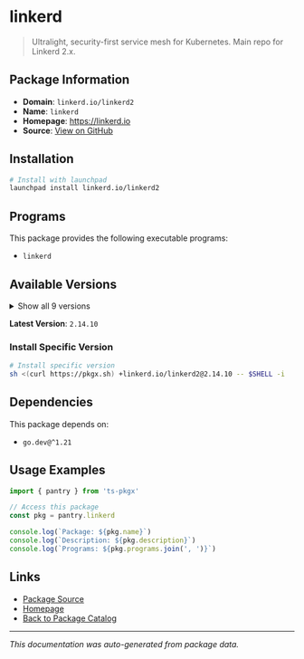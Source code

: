 # linkerd

> Ultralight, security-first service mesh for Kubernetes. Main repo for Linkerd 2.x.

## Package Information

- **Domain**: `linkerd.io/linkerd2`
- **Name**: `linkerd`
- **Homepage**: https://linkerd.io
- **Source**: [View on GitHub](https://github.com/pkgxdev/pantry/tree/main/projects/linkerd.io/linkerd2/package.yml)

## Installation

```bash
# Install with launchpad
launchpad install linkerd.io/linkerd2
```

## Programs

This package provides the following executable programs:

- `linkerd`

## Available Versions

<details>
<summary>Show all 9 versions</summary>

- `2.14.10`, `2.14.9`, `2.14.8`, `2.14.7`, `2.14.6`
- `2.14.5`, `2.14.4`, `2.14.3`, `2.14.2`

</details>

**Latest Version**: `2.14.10`

### Install Specific Version

```bash
# Install specific version
sh <(curl https://pkgx.sh) +linkerd.io/linkerd2@2.14.10 -- $SHELL -i
```

## Dependencies

This package depends on:

- `go.dev@^1.21`

## Usage Examples

```typescript
import { pantry } from 'ts-pkgx'

// Access this package
const pkg = pantry.linkerd

console.log(`Package: ${pkg.name}`)
console.log(`Description: ${pkg.description}`)
console.log(`Programs: ${pkg.programs.join(', ')}`)
```

## Links

- [Package Source](https://github.com/pkgxdev/pantry/tree/main/projects/linkerd.io/linkerd2/package.yml)
- [Homepage](https://linkerd.io)
- [Back to Package Catalog](../../../package-catalog.md)

---

*This documentation was auto-generated from package data.*
